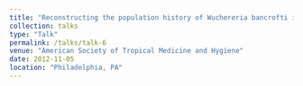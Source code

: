 ```yaml
---
title: "Reconstructing the population history of Wuchereria bancrofti in a post-MDA region"
collection: talks
type: "Talk"
permalink: /talks/talk-6
venue: "American Society of Tropical Medicine and Hygiene"
date: 2012-11-05
location: "Philadelphia, PA"
---
```


